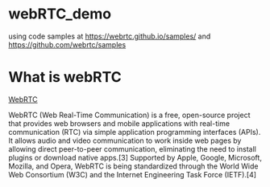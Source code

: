 # webRTC_demo
using code samples at https://webrtc.github.io/samples/ and https://github.com/webrtc/samples

# What is webRTC
[WebRTC](https://en.wikipedia.org/wiki/WebRTC)

WebRTC (Web Real-Time Communication) is a free, open-source project that provides web browsers and mobile applications with real-time communication (RTC) via simple application programming interfaces (APIs). It allows audio and video communication to work inside web pages by allowing direct peer-to-peer communication, eliminating the need to install plugins or download native apps.[3] Supported by Apple, Google, Microsoft, Mozilla, and Opera, WebRTC is being standardized through the World Wide Web Consortium (W3C) and the Internet Engineering Task Force (IETF).[4]
